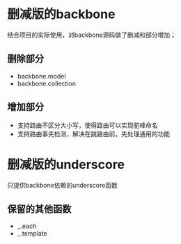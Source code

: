 # 删减版的backbone

结合项目的实际使用，对backbone源码做了删减和部分增加；

## 删除部分

* backbone.model
* backbone.collection

## 增加部分

* 支持路由不区分大小写，使得路由可以实现驼峰命名
* 支持路由事先检测，解决在跳路由前，先处理通用的功能


# 删减版的underscore

只提供backbone依赖的underscore函数

## 保留的其他函数

* _.each
* _.template

